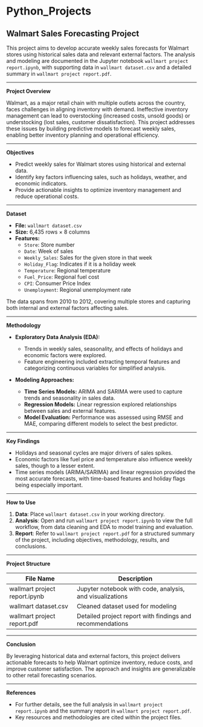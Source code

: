 # Python_Projects

## Walmart Sales Forecasting Project

This project aims to develop accurate weekly sales forecasts for Walmart stores using historical sales data and relevant external factors. The analysis and modeling are documented in the Jupyter notebook `wallmart project report.ipynb`, with supporting data in `wallmart dataset.csv` and a detailed summary in `wallmart project report.pdf`.

---

**Project Overview**

Walmart, as a major retail chain with multiple outlets across the country, faces challenges in aligning inventory with demand. Ineffective inventory management can lead to overstocking (increased costs, unsold goods) or understocking (lost sales, customer dissatisfaction). This project addresses these issues by building predictive models to forecast weekly sales, enabling better inventory planning and operational efficiency.

---

**Objectives**

- Predict weekly sales for Walmart stores using historical and external data.
- Identify key factors influencing sales, such as holidays, weather, and economic indicators.
- Provide actionable insights to optimize inventory management and reduce operational costs.

---

**Dataset**

- **File:** `wallmart dataset.csv`
- **Size:** 6,435 rows × 8 columns
- **Features:**
  - `Store`: Store number
  - `Date`: Week of sales
  - `Weekly_Sales`: Sales for the given store in that week
  - `Holiday_Flag`: Indicates if it is a holiday week
  - `Temperature`: Regional temperature
  - `Fuel_Price`: Regional fuel cost
  - `CPI`: Consumer Price Index
  - `Unemployment`: Regional unemployment rate

The data spans from 2010 to 2012, covering multiple stores and capturing both internal and external factors affecting sales.

---

**Methodology**

- **Exploratory Data Analysis (EDA):**
  - Trends in weekly sales, seasonality, and effects of holidays and economic factors were explored.
  - Feature engineering included extracting temporal features and categorizing continuous variables for simplified analysis.

- **Modeling Approaches:**
  - **Time Series Models:** ARIMA and SARIMA were used to capture trends and seasonality in sales data.
  - **Regression Models:** Linear regression explored relationships between sales and external features.
  - **Model Evaluation:** Performance was assessed using RMSE and MAE, comparing different models to select the best predictor.

---

**Key Findings**

- Holidays and seasonal cycles are major drivers of sales spikes.
- Economic factors like fuel price and temperature also influence weekly sales, though to a lesser extent.
- Time series models (ARIMA/SARIMA) and linear regression provided the most accurate forecasts, with time-based features and holiday flags being especially important.

---

**How to Use**

1. **Data**: Place `wallmart dataset.csv` in your working directory.
2. **Analysis**: Open and run `wallmart project report.ipynb` to view the full workflow, from data cleaning and EDA to model training and evaluation.
3. **Report**: Refer to `wallmart project report.pdf` for a structured summary of the project, including objectives, methodology, results, and conclusions.

---

**Project Structure**

| File Name                       | Description                                                       |
|----------------------------------|-------------------------------------------------------------------|
| wallmart project report.ipynb    | Jupyter notebook with code, analysis, and visualizations          |
| wallmart dataset.csv             | Cleaned dataset used for modeling                                 |
| wallmart project report.pdf      | Detailed project report with findings and recommendations         |

---

**Conclusion**

By leveraging historical data and external factors, this project delivers actionable forecasts to help Walmart optimize inventory, reduce costs, and improve customer satisfaction. The approach and insights are generalizable to other retail forecasting scenarios.

---

**References**

- For further details, see the full analysis in `wallmart project report.ipynb` and the summary report in `wallmart project report.pdf`.
- Key resources and methodologies are cited within the project files.


